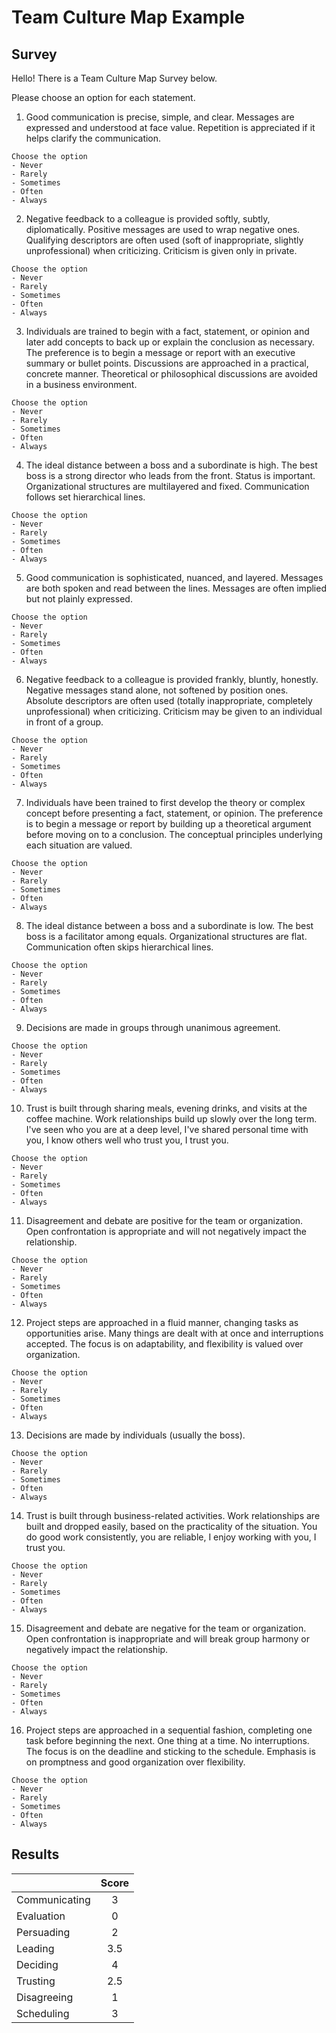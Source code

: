 # Team Culture Map Example

## Survey

Hello! There is a Team Culture Map Survey below.

Please choose an option for each statement.

1. Good communication is precise, simple, and clear. Messages are expressed and understood at face value. Repetition is appreciated if it helps clarify the communication.
```
Choose the option
- Never
- Rarely
- Sometimes
- Often
- Always
```

2. Negative feedback to a colleague is provided softly, subtly, diplomatically. Positive messages are used to wrap negative ones. Qualifying descriptors are often used (soft of inappropriate, slightly unprofessional) when criticizing. Criticism is given only in private.
```
Choose the option
- Never
- Rarely
- Sometimes
- Often
- Always
```

3. Individuals are trained to begin with a fact, statement, or opinion and later add concepts to back up or explain the conclusion as necessary. The preference is to begin a message or report with an executive summary or bullet points. Discussions are approached in a practical, concrete manner. Theoretical or philosophical discussions are avoided in a business environment.
```
Choose the option
- Never
- Rarely
- Sometimes
- Often
- Always
```

4. The ideal distance between a boss and a subordinate is high. The best boss is a strong director who leads from the front. Status is important. Organizational structures are multilayered and fixed. Communication follows set hierarchical lines.
```
Choose the option
- Never
- Rarely
- Sometimes
- Often
- Always
```

5. Good communication is sophisticated, nuanced, and layered. Messages are both spoken and read between the lines. Messages are often implied but not plainly expressed.
```
Choose the option
- Never
- Rarely
- Sometimes
- Often
- Always
```

6. Negative feedback to a colleague is provided frankly, bluntly, honestly. Negative messages stand alone, not softened by position ones. Absolute descriptors are often used (totally inappropriate, completely unprofessional) when criticizing. Criticism may be given to an individual in front of a group.
```
Choose the option
- Never
- Rarely
- Sometimes
- Often
- Always
```

7. Individuals have been trained to first develop the theory or complex concept before presenting a fact, statement, or opinion. The preference is to begin a message or report by building up a theoretical argument before moving on to a conclusion. The conceptual principles underlying each situation are valued.
```
Choose the option
- Never
- Rarely
- Sometimes
- Often
- Always
```

8. The ideal distance between a boss and a subordinate is low. The best boss is a facilitator among equals. Organizational structures are flat. Communication often skips hierarchical lines.
```
Choose the option
- Never
- Rarely
- Sometimes
- Often
- Always
```

9. Decisions are made in groups through unanimous agreement.
```
Choose the option
- Never
- Rarely
- Sometimes
- Often
- Always
```

10. Trust is built through sharing meals, evening drinks, and visits at the coffee machine. Work relationships build up slowly over the long term. I've seen who you are at a deep level, I've shared personal time with you, I know others well who trust you, I trust you.
```
Choose the option
- Never
- Rarely
- Sometimes
- Often
- Always
```

11. Disagreement and debate are positive for the team or organization. Open confrontation is appropriate and will not negatively impact the relationship.
```
Choose the option
- Never
- Rarely
- Sometimes
- Often
- Always
```

12. Project steps are approached in a fluid manner, changing tasks as opportunities arise. Many things are dealt with at once and interruptions accepted. The focus is on adaptability, and flexibility is valued over organization.
```
Choose the option
- Never
- Rarely
- Sometimes
- Often
- Always
```

13. Decisions are made by individuals (usually the boss).
```
Choose the option
- Never
- Rarely
- Sometimes
- Often
- Always
```

14. Trust is built through business-related activities. Work relationships are built and dropped easily, based on the practicality of the situation. You do good work consistently, you are reliable, I enjoy working with you, I trust you.
```
Choose the option
- Never
- Rarely
- Sometimes
- Often
- Always
```

15. Disagreement and debate are negative for the team or organization. Open confrontation is inappropriate and will break group harmony or negatively impact the relationship.
```
Choose the option
- Never
- Rarely
- Sometimes
- Often
- Always
```

16. Project steps are approached in a sequential fashion, completing one task before beginning the next. One thing at a time. No interruptions. The focus is on the deadline and sticking to the schedule. Emphasis is on promptness and good organization over flexibility.
```
Choose the option
- Never
- Rarely
- Sometimes
- Often
- Always
```

## Results

|               | Score |
|:--------------|:-----:|
| Communicating |   3   |
| Evaluation    |   0   |
| Persuading    |   2   |
| Leading       |  3.5  |
| Deciding      |   4   |
| Trusting      |  2.5  |
| Disagreeing   |   1   |
| Scheduling    |   3   |